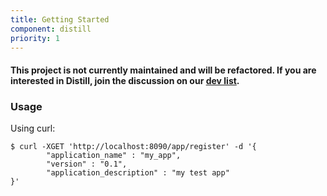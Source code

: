 ```yaml
---
title: Getting Started
component: distill
priority: 1
---
```


#### This project is not currently maintained and will be refactored. If you are interested in Distill, join the discussion on our [dev list](mailto:dev-subscribe@flagon.incubator.apache.org).

### Usage

Using curl:

  ```shell
  $ curl -XGET 'http://localhost:8090/app/register' -d '{
          "application_name" : "my_app",
          "version" : "0.1",
          "application_description" : "my test app"
  }'
  ```
